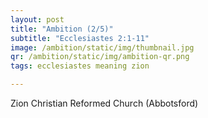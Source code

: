 ```yaml
---
layout: post
title: "Ambition (2/5)"
subtitle: "Ecclesiastes 2:1-11"
image: /ambition/static/img/thumbnail.jpg
qr: /ambition/static/img/ambition-qr.png
tags: ecclesiastes meaning zion

---
```

Zion Christian Reformed Church (Abbotsford)

